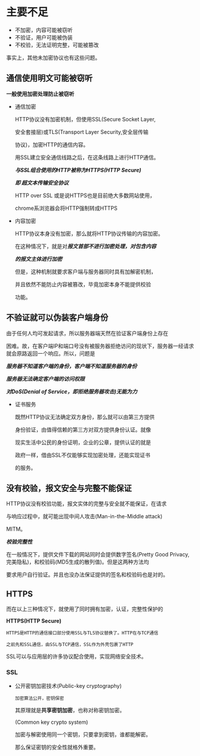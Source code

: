# 主要不足

- 不加密，内容可能被窃听
- 不验证，用户可能被伪装
- 不校验，无法证明完整，可能被篡改

事实上，其他未加密协议也有这些问题。

## 通信使用明文可能被窃听

**一般使用加密处理防止被窃听**

- 通信加密

  HTTP协议没有加密机制，但使用SSL(Secure Socket Layer,

  安全套接层)或TLS(Transport Layer Security,安全层传输

  协议)，加密HTTP的通信内容。

  用SSL建立安全通信线路之后，在这条线路上进行HTTP通信。

  ***与SSL组合使用的HTTP被称为HTTPS(HTTP Secure)***

  ***即 超文本传输安全协议***

  HTTP over SSL 或是说HTTPS也是目前绝大多数网站使用，

  chrome系浏览器会将HTTP强制转成HTTPS

- 内容加密

  HTTP协议本身没有加密，那么就将HTTP协议传输的内容加密。

  在这种情况下，就是对***报文首部不进行加密处理，对包含内容***

  ***的报文主体进行加密***

  但是，这种机制就要求客户端与服务器同时具有加解密机制，

  并且依然不能防止内容被篡改，毕竟加密本身不能提供校验

  功能。

## 不验证就可以伪装客户端身份

由于任何人均可发起请求，所以服务器端天然在验证客户端身份上存在

困难。故，在客户端IP和端口号没有被服务器拒绝访问的现状下，服务器一经请求就会原路返回一个响应。所以，问题是

***服务器不知道客户端的身份，客户端不知道服务器的身份***

***服务器无法确定客户端的访问权限***

***对DoS(Denial of Service，即拒绝服务器攻击)无能为力***

- 证书服务

  既然HTTP协议无法确定双方身份，那么就可以由第三方提供

  身份验证，由值得信赖的第三方对双方提供身份认证。就像

  现实生活中公民的身份证明，企业的公章，提供认证的就是

  政府一样，借由SSL不仅能够实现加密处理，还能实现证书

  的服务。

## 没有校验，报文安全与完整不能保证

HTTP协议没有校验功能，报文实体的完整与安全就不能保证，在请求

与响应过程中，就可能出现中间人攻击(Man-in-the-Middle attack)

MITM。

***校验完整性***

在一般情况下，提供文件下载的网站同时会提供数字签名(Pretty Good Privacy,完美隐私)，和校验码(MD5生成的散列值)。但是这两种方法均

要求用户自行验证。并且也没办法保证提供的签名和校验码也是对的。

## HTTPS

而在以上三种情况下，就使用了同时拥有加密，认证，完整性保护的

**HTTPS(HTTP Secure)**

`HTTPS是HTTP的通信接口部分使用SSL与TLS协议替换了。HTTP在与TCP通信`

`之前先和SSL通信，由SSL与TCP通信，SSL作为外壳包裹了HTTP`

SSL可以与应用层的许多协议配合使用，实现网络安全技术。

### SSL

- 公开密钥加密技术(Public-key cryptography)

  `加密算法公开，密钥保密`

  其原理就是**共享密钥加密**，也称对称密钥加密。

  (Common key crypto system)

  加密与解密使用同一个密钥，只要拿到密钥，谁都能解密。

  那么保证密钥的安全性就格外重要。